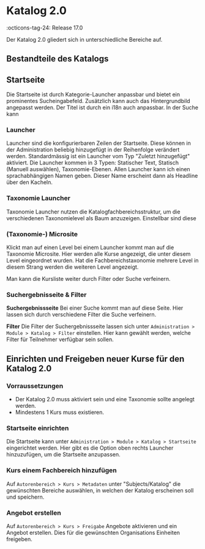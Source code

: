 # Katalog 2.0

:octicons-tag-24: Release 17.0 

Der Katalog 2.0 gliedert sich in unterschiedliche Bereiche auf.

## Bestandteile des Katalogs

## Startseite

Die Startseite ist durch Kategorie-Launcher anpassbar und bietet ein prominentes Sucheingabefeld. Zusätzlich kann auch das Hintergrundbild angepasst werden. Der Titel ist durch ein i18n auch anpassbar. In der Suche kann

### Launcher

Launcher sind die konfigurierbaren Zeilen der Startseite. Diese können in der Administration beliebig hinzugefügt in der Reihenfolge verändert werden. Standardmässig ist ein Launcher vom Typ "Zuletzt hinzugefügt" aktiviert. Die Launcher kommen in 3 Typen: Statischer Text, Statisch (Manuell auswählen), Taxonomie-Ebenen.
Allen Launcher kann ich einen sprachabhängigen Namen geben. Dieser Name erscheint dann als Headline über den Kacheln.

### Taxonomie Launcher

Taxonomie Launcher nutzen die Katalogfachbereichsstruktur, um die verschiedenen Taxonomielevel als Baum anzuzeigen. Einstellbar sind diese 

### (Taxonomie-) Microsite

Klickt man auf einen Level bei einem Launcher kommt man auf die Taxonomie Microsite. Hier werden alle Kurse angezeigt, die unter diesem Level eingeordnet wurden. Hat die Fachbereichstaxonomie mehrere Level in diesem Strang werden die weiteren Level angezeigt.

Man kann die Kursliste weiter durch Filter oder Suche verfeinern.

### Suchergebnisseite & Filter

**Suchergebnissseite**
Bei einer Suche kommt man auf diese Seite. Hier lassen sich durch verschiedene Filter die Suche verfeinern.

**Filter**
Die Filter der Suchergebnissseite lassen sich unter `Administration > Module > Katalog > Filter` einstellen. Hier kann gewählt werden, welche Filter für Teilnehmer verfügbar sein sollen. 

## Einrichten und Freigeben neuer Kurse für den Katalog 2.0

### Vorraussetzungen

* Der Katalog 2.0 muss aktiviert sein und eine Taxonomie sollte angelegt werden.
* Mindestens 1 Kurs muss existieren.

### Startseite einrichten

Die Startseite kann unter `Administration > Module > Katalog > Startseite` eingerichtet werden. Hier gibt es die Option oben rechts Launcher hinzuzufügen, um die Startseite anzupassen.

### Kurs einem Fachbereich hinzufügen

Auf `Autorenbereich > Kurs > Metadaten` unter "Subjects/Katalog" die gewünschten Bereiche auswählen, in welchen der Katalog erscheinen soll und speichern.

### Angebot erstellen

Auf `Autorenbereich > Kurs > Freigabe` Angebote aktivieren und ein Angebot erstellen. Dies für die gewünschten Organisations Einheiten freigeben.